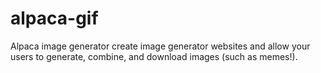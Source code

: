 # alpaca-gif
Alpaca image generator
create image generator websites and allow your users to generate, combine, and download images (such as memes!). 
